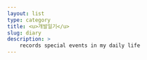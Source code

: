 ```yaml
---
layout: list
type: category
title: <u>개발일기</u>
slug: diary
description: >
    records special events in my daily life
---
```

